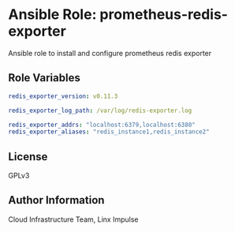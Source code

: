# Ansible Role: prometheus-redis-exporter

Ansible role to install and configure prometheus redis exporter

## Role Variables
```yaml
redis_exporter_version: v0.11.3

redis_exporter_log_path: /var/log/redis-exporter.log

redis_exporter_addrs: "localhost:6379,localhost:6380"
redis_exporter_aliases: "redis_instance1,redis_instance2"
```
## License

GPLv3

## Author Information

Cloud Infrastructure Team, Linx Impulse

